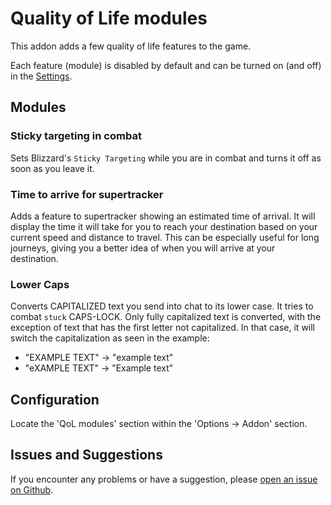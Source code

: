 # Quality of Life modules

This addon adds a few quality of life features to the game.

Each feature (module) is disabled by default and can be turned on (and off) in the [Settings](#configuration).

## Modules

### Sticky targeting in combat

Sets Blizzard's `Sticky Targeting` while you are in combat and turns it off as soon as you leave it.

### Time to arrive for supertracker

Adds a feature to supertracker showing an estimated time of arrival. It will display the time it will take for you to reach your destination based on your current speed and distance to travel. This can be especially useful for long journeys, giving you a better idea of when you will arrive at your destination.

### Lower Caps

Converts CAPITALIZED text you send into chat to its lower case. It tries to combat `stuck` CAPS-LOCK. Only fully capitalized text is converted, with the exception of text that has the first letter not capitalized. In that case, it will switch the capitalization as seen in the example:

- "EXAMPLE TEXT" -> "example text"
- "eXAMPLE TEXT" -> "Example text"

## Configuration

Locate the 'QoL modules' section within the 'Options -> Addon' section.

## Issues and Suggestions

If you encounter any problems or have a suggestion, please [open an issue on Github](https://github.com/BelegCufea/QoLmods/issues).